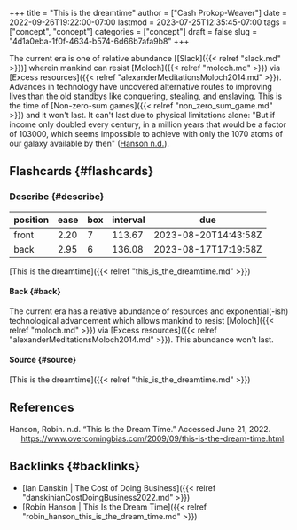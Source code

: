 +++
title = "This is the dreamtime"
author = ["Cash Prokop-Weaver"]
date = 2022-09-26T19:22:00-07:00
lastmod = 2023-07-25T12:35:45-07:00
tags = ["concept", "concept"]
categories = ["concept"]
draft = false
slug = "4d1a0eba-1f0f-4634-b574-6d66b7afa9b8"
+++

The current era is one of relative abundance [[Slack]({{< relref "slack.md" >}})] wherein mankind can resist [Moloch]({{< relref "moloch.md" >}}) via [Excess resources]({{< relref "alexanderMeditationsMoloch2014.md" >}}). Advances in technology have uncovered alternative routes to improving lives than the old standbys like conquering, stealing, and enslaving. This is the time of [Non-zero-sum games]({{< relref "non_zero_sum_game.md" >}}) and it won't last. It can't last due to physical limitations alone: "But if income only doubled every century, in a million years that would be a factor of 103000, which seems impossible to achieve with only the 1070 atoms of our galaxy available by then" (<a href="#citeproc_bib_item_1">Hanson n.d.</a>).


## Flashcards {#flashcards}


### Describe {#describe}

| position | ease | box | interval | due                  |
|----------|------|-----|----------|----------------------|
| front    | 2.20 | 7   | 113.67   | 2023-08-20T14:43:58Z |
| back     | 2.95 | 6   | 136.08   | 2023-08-17T17:19:58Z |

[This is the dreamtime]({{< relref "this_is_the_dreamtime.md" >}})


#### Back {#back}

The current era has a relative abundance of resources and exponential(-ish) technological advancement which allows mankind to resist [Moloch]({{< relref "moloch.md" >}}) via [Excess resources]({{< relref "alexanderMeditationsMoloch2014.md" >}}). This abundance won't last.


#### Source {#source}

[This is the dreamtime]({{< relref "this_is_the_dreamtime.md" >}})

## References

<style>.csl-entry{text-indent: -1.5em; margin-left: 1.5em;}</style><div class="csl-bib-body">
  <div class="csl-entry"><a id="citeproc_bib_item_1"></a>Hanson, Robin. n.d. “This Is the Dream Time.” Accessed June 21, 2022. <a href="https://www.overcomingbias.com/2009/09/this-is-the-dream-time.html">https://www.overcomingbias.com/2009/09/this-is-the-dream-time.html</a>.</div>
</div>


## Backlinks {#backlinks}

-   [Ian Danskin | The Cost of Doing Business]({{< relref "danskinianCostDoingBusiness2022.md" >}})
-   [Robin Hanson | This Is the Dream Time]({{< relref "robin_hanson_this_is_the_dream_time.md" >}})
